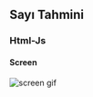 ## Sayı Tahmini

### Html-Js

#### Screen

![screen gif](https://github.com/zeynepdeli/numberGuess-html-js/assets/129688573/225a1619-4be8-4796-8d86-f65aff152910)
